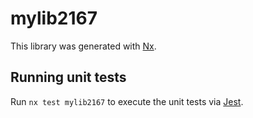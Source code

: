 # mylib2167

This library was generated with [Nx](https://nx.dev).

## Running unit tests

Run `nx test mylib2167` to execute the unit tests via [Jest](https://jestjs.io).
